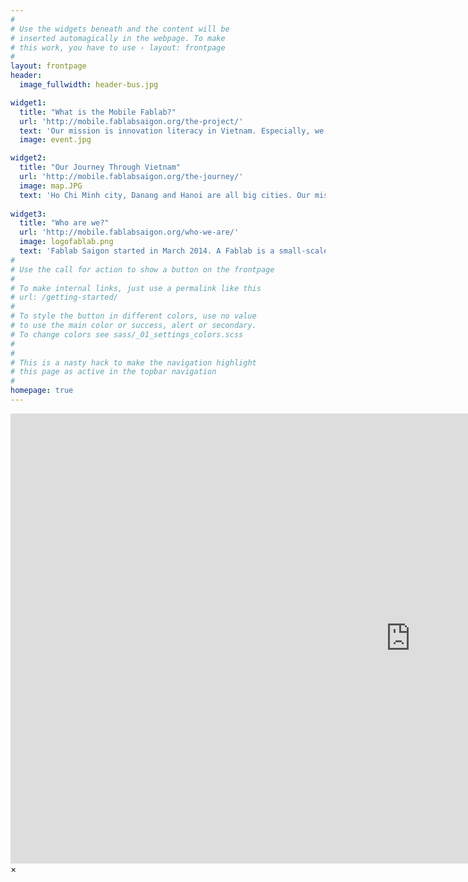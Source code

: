 ```yaml
---
#
# Use the widgets beneath and the content will be
# inserted automagically in the webpage. To make
# this work, you have to use › layout: frontpage
#
layout: frontpage
header:
  image_fullwidth: header-bus.jpg

widget1:
  title: "What is the Mobile Fablab?"
  url: 'http://mobile.fablabsaigon.org/the-project/'
  text: 'Our mission is innovation literacy in Vietnam. Especially, we want to show kids’ throughout Vietnam that digital fabrication can help make their dreams come true.'
  image: event.jpg

widget2:
  title: "Our Journey Through Vietnam"
  url: 'http://mobile.fablabsaigon.org/the-journey/'
  image: map.JPG
  text: 'Ho Chi Minh city, Danang and Hanoi are all big cities. Our mission is innovation literacy and we want to reach out to smaller cities in Vietnam.'
  
widget3:
  title: "Who are we?"
  url: 'http://mobile.fablabsaigon.org/who-we-are/'
  image: logofablab.png
  text: 'Fablab Saigon started in March 2014. A Fablab is a small-scale workshop offering (personal) digital fabrication.'
#
# Use the call for action to show a button on the frontpage
#
# To make internal links, just use a permalink like this
# url: /getting-started/
#
# To style the button in different colors, use no value
# to use the main color or success, alert or secondary.
# To change colors see sass/_01_settings_colors.scss
#
#
# This is a nasty hack to make the navigation highlight
# this page as active in the topbar navigation
#
homepage: true
---
```


<div id="videoModal" class="reveal-modal large" data-reveal="">
  <div class="flex-video widescreen vimeo" style="display: block;">
    <iframe width="1280" height="720" src="https://www.youtube.com/embed/3b5zCFSmVvU" frameborder="0" allowfullscreen></iframe>
  </div>
  <a class="close-reveal-modal">&#215;</a>
</div>
